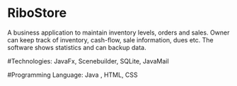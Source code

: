 # RiboStore
A business application to maintain inventory levels, orders and sales. Owner can keep track of inventory, cash-flow, sale information, dues etc. The software shows statistics and can backup data.

#Technologies: JavaFx, Scenebuilder, SQLite, JavaMail

#Programming Language: Java , HTML, CSS

